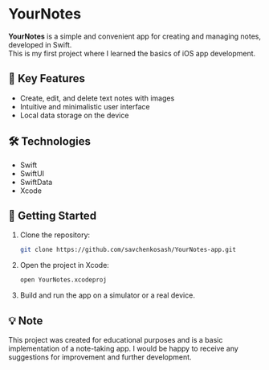 # YourNotes

**YourNotes** is a simple and convenient app for creating and managing notes, developed in Swift.  
This is my first project where I learned the basics of iOS app development.

## 📱 Key Features

- Create, edit, and delete text notes with images 
- Intuitive and minimalistic user interface  
- Local data storage on the device

## 🛠️ Technologies

- Swift
- SwiftUI
- SwiftData
- Xcode

## 🚀 Getting Started

1. Clone the repository:

   ```bash
   git clone https://github.com/savchenkosash/YourNotes-app.git

2. Open the project in Xcode:

   ```bash
   open YourNotes.xcodeproj

3. Build and run the app on a simulator or a real device.

## 💡 Note

This project was created for educational purposes and is a basic implementation of a note-taking app.
I would be happy to receive any suggestions for improvement and further development.

